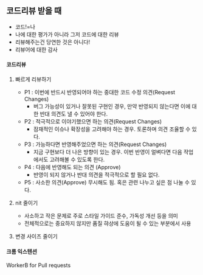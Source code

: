 ## 코드리뷰 받을 때
- 코드!=나
- 나에 대한 평가가 아니라 그저 코드에 대한 리뷰
- 리뷰해주는건 당연한 것은 아니다!
- 리뷰어에 대한 감사

#### 코드리뷰
1. 빠르게 리뷰하기
    - P1 : 이번에 반드시 반영되어야 하는 중대한 코드 수정 의견(Request Changes)
        - 버그 가능성이 있거나 잘못된 구현인 경우, 만약 반영되지 않는다면 이에 대한 반대 의견도 낼 수 있어야 한다.
    - P2 : 적극적으로 이야기했으면 하는 의견(Request Changes)
        - 잠재적인 이슈나 확장성을 고려해야 하는 경우. 토론하며 의견 조율할 수 있다.
    - P3 : 가능하다면 반영해주었으면 하는 의견(Request Changes)
        - 지금 구현보다 더 나은 방향이 있는 경우. 이번 반영이 얼벼다면 다음 작업에서도 고려해볼 수 있도록 한다.
    - P4 : 다음에 반영해도 되는 의견 (Approve)
        - 반영이 되지 않거나 반대 의견을 적극적으로 할 필요 없다.
    - P5 : 사소한 의견(Approve) 무시해도 됨. 혹은 관련 나누고 싶은 점 나눌 수 있다.


2. nit 줄이기
    - 사소하고 작은 문제로 주로 스타일 가이드 준수, 가독성 개선 등을 의미
    - 전체적으로는 중요하지 않지만 품질 햐상에 도움이 될 수 있는 부분에서 사용

3. 변경 사이즈 줄이기

#### 크롬 익스텐션
WorkerB for Pull requests